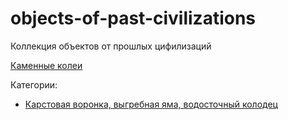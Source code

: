 # objects-of-past-civilizations

Коллекция объектов от прошлых цифилизаций

[Каменные колеи](./c008749d-f328-490e-90a9-56cbf26e35b4.md)



Категории:
- [Карстовая воронка, выгребная яма, водосточный колодец](sinkhole/README.md)